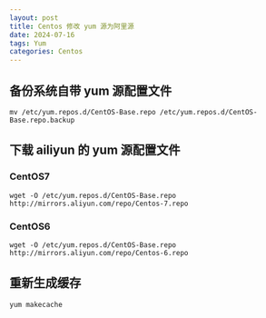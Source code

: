 ```yaml
---
layout: post
title: Centos 修改 yum 源为阿里源
date: 2024-07-16
tags: Yum
categories: Centos
---
```


## 备份系统自带 yum 源配置文件

```shell
mv /etc/yum.repos.d/CentOS-Base.repo /etc/yum.repos.d/CentOS-Base.repo.backup
```

## 下载 ailiyun 的 yum 源配置文件

### CentOS7

```shell
wget -O /etc/yum.repos.d/CentOS-Base.repo http://mirrors.aliyun.com/repo/Centos-7.repo
```

### CentOS6

```shell
wget -O /etc/yum.repos.d/CentOS-Base.repo http://mirrors.aliyun.com/repo/Centos-6.repo
```

## 重新生成缓存

```shell
yum makecache
```

